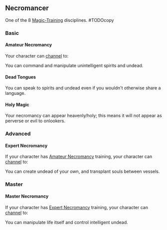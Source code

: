 ## Necromancer
One of the 8 [Magic-Training](Magic-Training) disciplines.
#TODOcopy 

### Basic
#### Amateur Necromancy
Your character can [channel](Skills#Channel%20(RES)) to:

You can command and manipulate unintelligent spirits and undead.

#### Dead Tongues
You can speak to spirits and undead even if you wouldn't otherwise share a language.

#### Holy Magic
Your necromancy can appear heavenly/holy; this means it will not appear as perverse or evil to onlookers.

### Advanced

#### Expert Necromancy
If your character has [Amateur Necromancy](#Amateur%20Necromancy) training, your character can [channel](Skills#Channel%20(RES)) to:

You can create undead of your own, and transplant souls between vessels.

### Master

#### Master Necromancy
If your character has [Expert Necromancy](#Expert%20Necromancy) training, your character can [channel](Skills#Channel%20(RES)) to:

You can manipulate life itself and control intelligent undead.